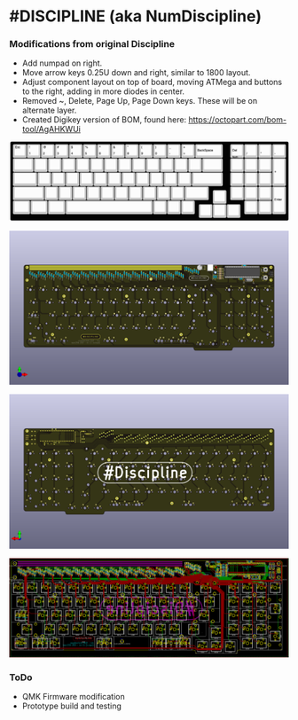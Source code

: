 # #DISCIPLINE (aka NumDiscipline)

### Modifications from original Discipline 

- Add numpad on right.
- Move arrow keys 0.25U down and right, similar to 1800 layout. 
- Adjust component layout on top of board, moving ATMega and buttons to the right, adding in more diodes in center. 
- Removed ~, Delete, Page Up, Page Down keys. These will be on alternate layer. 
- Created Digikey version of BOM, found here: https://octopart.com/bom-tool/AgAHKWUi


![](./doc/images/NumDiscipline-layout.png)

![](./doc/images/NumDiscipline-pcb-front.png)

![](./doc/images/NumDiscipline-pcb-back.png)

![](./doc/images/NumDiscipline-layers.png)


### ToDo 
- QMK Firmware modification
- Prototype build and testing